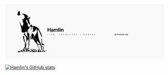 ![Header](https://github.com/hkrewson/hkrewson/raw/main/Banner.png "Header")


[![Hamlin's GitHub stats](https://github-readme-stats.vercel.app/api?username=hkrewson&show_icons=true)](https://github.com/hkrewson/github-readme-stats)



<!--
**hkrewson/hkrewson** is a ✨ _special_ ✨ repository because its `README.md` (this file) appears on your GitHub profile.

Here are some ideas to get you started:

- 🔭 I’m currently working on ...
- 🌱 I’m currently learning ...
- 👯 I’m looking to collaborate on ...
- 🤔 I’m looking for help with ...
- 💬 Ask me about ...
- 📫 How to reach me: ...
- 😄 Pronouns: ...
- ⚡ Fun fact: ...
-->
